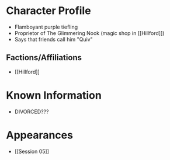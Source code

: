 # Character Profile
- Flamboyant purple tiefling
- Proprietor of The Glimmering Nook (magic shop in [[Hillford]])
- Says that friends call him "Quiv"

## Factions/Affiliations
- [[Hillford]]

# Known Information
- DIVORCED???

# Appearances
- [[Session 05]]